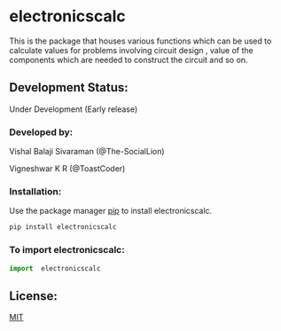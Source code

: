 # electronicscalc

This is the package that houses various functions which can be used to calculate values for problems involving circuit design , value of the components which are needed to construct the circuit and so on.

## Development Status:

Under Development (Early release)

### Developed by:

 Vishal Balaji Sivaraman (@The-SocialLion)
 
 Vigneshwar K R (@ToastCoder)

### Installation:

Use the package manager [pip](https://pip.pypa.io/en/stable/) to install electronicscalc.

```bash
pip install electronicscalc
```

### To import electronicscalc:

```python
import  electronicscalc
```


## License:
[MIT](https://choosealicense.com/licenses/mit/)

